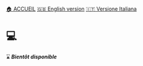[🏠 ACCUEIL](../README.md)
[🇬🇧 English version](E_commerce.md)
[🇮🇹 Versione Italiana](E_commerce_IT.md)

# 💻

⌛ **_Bientôt disponible_**
